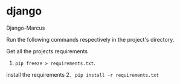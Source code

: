 # django
Django-Marcus

Run the following commands respectively in the project's directory.


Get all the projects requirements
1. ```pip freeze > requirements.txt```. 

install the requirements
2. ``` pip install -r requirements.txt```


